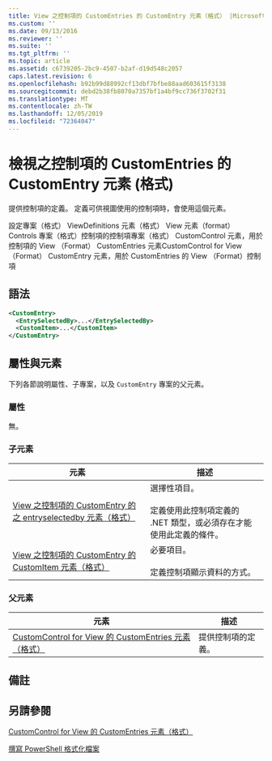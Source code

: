 ```yaml
---
title: View 之控制項的 CustomEntries 的 CustomEntry 元素（格式） |Microsoft Docs
ms.custom: ''
ms.date: 09/13/2016
ms.reviewer: ''
ms.suite: ''
ms.tgt_pltfrm: ''
ms.topic: article
ms.assetid: c6739205-2bc9-4507-b2af-d19d548c2057
caps.latest.revision: 6
ms.openlocfilehash: b92b99d88992cf13dbf7bfbe88aad603615f3138
ms.sourcegitcommit: debd2b38fb8070a7357bf1a4bf9cc736f3702f31
ms.translationtype: MT
ms.contentlocale: zh-TW
ms.lasthandoff: 12/05/2019
ms.locfileid: "72364047"
---
```

# <a name="customentry-element-for-customentries-for-controls-for-view-format"></a>檢視之控制項的 CustomEntries 的 CustomEntry 元素 (格式)

提供控制項的定義。 定義可供視圖使用的控制項時，會使用這個元素。

設定專案（格式） ViewDefinitions 元素（格式） View 元素（format） Controls 專案（格式）控制項的控制項專案（格式） CustomControl 元素，用於控制項的 View （Format） CustomEntries 元素CustomControl for View （Format） CustomEntry 元素，用於 CustomEntries 的 View （Format）控制項

## <a name="syntax"></a>語法

```xml
<CustomEntry>
  <EntrySelectedBy>...</EntrySelectedBy>
  <CustomItem>...</CustomItem>
</CustomEntry>
```

## <a name="attributes-and-elements"></a>屬性與元素

下列各節說明屬性、子專案，以及 `CustomEntry` 專案的父元素。

### <a name="attributes"></a>屬性

無。

### <a name="child-elements"></a>子元素

|元素|描述|
|-------------|-----------------|
|[View 之控制項的 CustomEntry 的之 entryselectedby 元素（格式）](./entryselectedby-element-for-customentry-for-controls-for-view-format.md)|選擇性項目。<br /><br /> 定義使用此控制項定義的 .NET 類型，或必須存在才能使用此定義的條件。|
|[View 之控制項的 CustomEntry 的 CustomItem 元素（格式）](./customitem-element-for-customentry-for-controls-for-view-format.md)|必要項目。<br /><br /> 定義控制項顯示資料的方式。|

### <a name="parent-elements"></a>父元素

|元素|描述|
|-------------|-----------------|
|[CustomControl for View 的 CustomEntries 元素（格式）](./customentries-element-for-customcontrol-for-view-format.md)|提供控制項的定義。|

## <a name="remarks"></a>備註

## <a name="see-also"></a>另請參閱

[CustomControl for View 的 CustomEntries 元素（格式）](./customentries-element-for-customcontrol-for-view-format.md)

[撰寫 PowerShell 格式化檔案](./writing-a-powershell-formatting-file.md)
